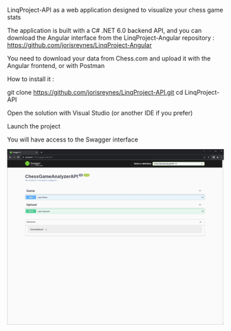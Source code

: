 LinqProject-API as a web application designed to visualize your chess game stats

The application is built with a C# .NET 6.0 backend API, and you can download the Angular interface from the LinqProject-Angular repository : https://github.com/jorisreynes/LinqProject-Angular

You need to download your data from Chess.com and upload it with the Angular frontend, or with Postman

How to install it :

git clone https://github.com/jorisreynes/LinqProject-API.git 
cd LinqProject-API

Open the solution with Visual Studio (or another IDE if you prefer)

Launch the project

You will have access to the Swagger interface

![LinqProject-API](APIScreenshot.jpg)
